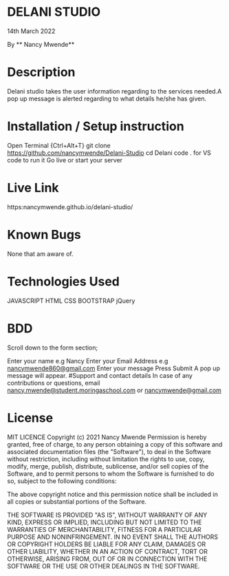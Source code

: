 # DELANI STUDIO
14th March 2022

By ** Nancy Mwende**


# Description
Delani studio takes the user information regarding to the services needed.A pop up message is alerted regarding to what details he/she has given.

 # Installation / Setup instruction
Open Terminal {Ctrl+Alt+T}
git clone https://github.com/nancymwende/Delani-Studio
cd Delani
code . for VS code to run it
Go live or start your server

 # Live Link
https:nancymwende.github.io/delani-studio/

 # Known Bugs
None that am aware of.

# Technologies Used
JAVASCRIPT
HTML
CSS
BOOTSTRAP
jQuery

# BDD
Scroll down to the form section;

Enter your  name e.g Nancy
Enter your Email Address e.g nancymwende860@gmail.com
Enter your message
Press Submit
A pop up message will appear.
#Support and contact details
In case of any contributions or questions, email nancy.mwende@student.moringaschool.com or nancymwende@gmail.com

# License
MIT LICENCE
Copyright (c) 2021 Nancy Mwende Permission is hereby granted, free of charge, to any person obtaining a copy of this software and associated documentation files (the "Software"), to deal in the Software without restriction, including without limitation the rights to use, copy, modify, merge, publish, distribute, sublicense, and/or sell copies of the Software, and to permit persons to whom the Software is furnished to do so, subject to the following conditions:

The above copyright notice and this permission notice shall be included in all copies or substantial portions of the Software.

THE SOFTWARE IS PROVIDED "AS IS", WITHOUT WARRANTY OF ANY KIND, EXPRESS OR IMPLIED, INCLUDING BUT NOT LIMITED TO THE WARRANTIES OF MERCHANTABILITY, FITNESS FOR A PARTICULAR PURPOSE AND NONINFRINGEMENT. IN NO EVENT SHALL THE AUTHORS OR COPYRIGHT HOLDERS BE LIABLE FOR ANY CLAIM, DAMAGES OR OTHER LIABILITY, WHETHER IN AN ACTION OF CONTRACT, TORT OR OTHERWISE, ARISING FROM, OUT OF OR IN CONNECTION WITH THE SOFTWARE OR THE USE OR OTHER DEALINGS IN THE SOFTWARE.